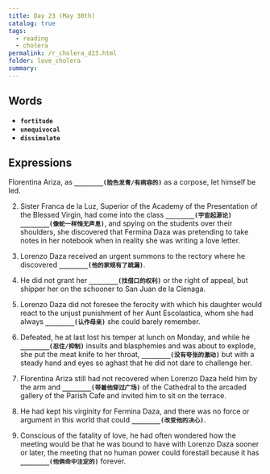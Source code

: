 ```yaml
---
title: Day 23 (May 30th)
catalog: true
tags: 
  - reading
  - cholera
permalink: /r_cholera_d23.html
folder: love_cholera
summary: 
---
```


## Words

-   <b data-toggle="tooltip" data-original-title="{{site.data.glossary.fortitude}}">`fortitude`</b>
-   <b data-toggle="tooltip" data-original-title="{{site.data.glossary.unequivocal}}">`unequivocal`</b>
-   <b data-toggle="tooltip" data-original-title="{{site.data.glossary.dissimulate}}">`dissimulate`</b>

## Expressions

Florentina Ariza, as <b data-toggle="tooltip" data-original-title="{{site.data.answers.23_a}}">`________(脸色发青/有病容的)`</b> as a corpose, let himself be led. 

2.  Sister Franca de la Luz, Superior of the Academy of the Presentation of the Blessed Virgin, had come into the class <b data-toggle="tooltip" data-original-title="{{site.data.answers.23_b}}">`________(宇宙起源论)`</b> <b data-toggle="tooltip" data-original-title="{{site.data.answers.23_b2}}">`________(像蛇一样悄无声息)`</b>, and spying on the students over their shoulders, she discovered that Fermina Daza was pretending to take notes in her notebook when in reality she was writing a love letter.

3.  Lorenzo Daza received an urgent summons to the rectory where he discovered <b data-toggle="tooltip" data-original-title="{{site.data.answers.23_c}}">`________(他的家规有了疏漏)`</b>.

4.  He did not grant her <b data-toggle="tooltip" data-original-title="{{site.data.answers.23_d}}">`________(找借口的权利)`</b> or the right of appeal, but shipper her on the schooner to San Juan de la Cienaga.

5.  Lorenzo Daza did not foresee the ferocity with which his daughter would react to the unjust punishment of her Aunt Escolastica, whom she had always <b data-toggle="tooltip" data-original-title="{{site.data.answers.23_e}}">`________(认作母亲)`</b> she could barely remember.

6.  Defeated, he at last lost his temper at lunch on Monday, and while he <b data-toggle="tooltip" data-original-title="{{site.data.answers.23_f}}">`________(忍住/抑制)`</b> insults and blasphemies and was about to explode, she put the meat knife to her throat, <b data-toggle="tooltip" data-original-title="{{site.data.answers.23_f2}}">`________(没有夸张的激动)`</b> but with a steady hand and eyes so aghast that he did not dare to challenge her.

7.  Florentina Ariza still had not recovered when Lorenzo Daza held him by the arm and <b data-toggle="tooltip" data-original-title="{{site.data.answers.23_g}}">`________(带着他穿过广场)`</b> of the Cathedral to the arcaded gallery of the Parish Cafe and invited him to sit on the terrace.

8.  He had kept his virginity for Fermina Daza, and there was no force or argument in this world that could <b data-toggle="tooltip" data-original-title="{{site.data.answers.23_h}}">`________(改变他的决心)`</b>.

9.  Conscious of the fatality of love, he had often wondered how the meeting would be that he was bound to have with Lorenzo Daza sooner or later, the meeting that no human power could forestall because it has <b data-toggle="tooltip" data-original-title="{{site.data.answers.23_i}}">`________(他俩命中注定的)`</b> forever.



